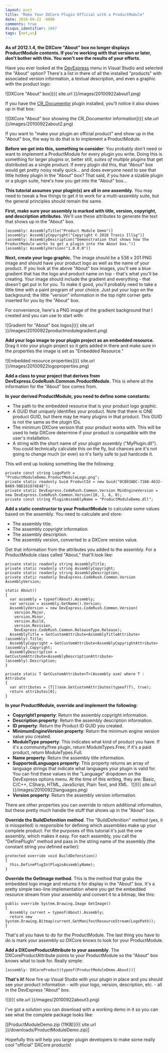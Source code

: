 ```yaml
---
layout: post
title: "Make Your DXCore Plugin Official with a ProductModule"
date: 2010-09-22 -0800
comments: true
disqus_identifier: 1667
tags: [net,vs]
---
```

**As of 2012.1.4, the DXCore "About" box no longer displays
ProductModule contents. If you're working with that version or later,
don't bother with this. You won't see the results of your efforts.**

Have you ever looked at the [DevExpress](http://www.devexpress.com) menu
in Visual Studio and selected the "About" option? There's a list in
there of all the installed "products" with associated version
information, a textual description, and even a graphic with the product
logo:

![DXCore "About"
box]({{ site.url }}/images/20100922about1.png)

If you have the [CR_Documentor](http://cr-documentor.googlecode.com)
plugin installed, you'll notice it also shows up in that box:

![DXCore "About" box showing the CR_Documentor
information]({{ site.url }}/images/20100922about2.png)

If you want to "make your plugin an official product" and show up in the
"About" box, the way to do that is to implement a ProductModule.

**Before we get into this, something to consider**: You probably don't
need or want to implement a ProductModule for every plugin you write.
Doing this is something for larger plugins or, better still, *suites of
multiple plugins* that get distributed as a single product. If every
plugin did this, that "About" box would get pretty noisy really quick...
and does everyone need to see that little hotkey plugin in the "About"
box? That said, if you have a sizable plugin or a plugin suite, here's
how you get into the "About" box...

**This tutorial assumes your plugin(s) are all in one assembly.** You
may need to tweak a few things to get it to work for a multi-assembly
suite, but the general principles should remain the same.

**First, make sure your assembly is marked with title, version,
copyright, and description attributes.** We'll use these attributes to
generate the text that shows up in the "About" box.

    [assembly: AssemblyTitle("Product Module Demo")]
    [assembly: AssemblyCopyright("Copyright © 2010 Travis Illig")]
    [assembly: AssemblyDescription("Demonstration that shows how the ProductModule works to get a plugin into the About box.")]
    [assembly: AssemblyVersion("1.0.0.0")]

**Next, create your logo graphic.** The image should be a 536 x 201 PNG
image and should have your product logo as well as the name of your
product. If you look at the above "About" box images, you'll see a blue
gradient that has the logo and product name on top - that's what you'll
be creating. Your image should include the gradient and everything -
that doesn't get put in for you. To make it good, you'll probably need
to take a little time with a paint program of your choice. Just put your
logo on the background; the little "version" information in the top
right corner gets inserted for you by the "About" box.

For convenience, here's a PNG image of the gradient background that I
created and you can use to start with:

![Gradient for "About" box
logos]({{ site.url }}/images/20100922productmodulegradient.png)

**Add your logo image to your plugin project as an embedded resource.**
Drag it into your plugin project so it gets added in there and make sure
in the properties the image is set as "Embedded Resource."

![Embedded resource
properties]({{ site.url }}/images/20100922logoproperties.png)

**Add a class to your project that derives from
DevExpress.CodeRush.Common.ProductModule.** This is where all the
information for the "About" box comes from.

**In your derived ProductModule, you need to define some constants:**

-   The path to the embedded resource that is your product logo graphic.
-   A GUID that uniquely identifies your product. Note that there is ONE
    product GUID, but there may be many plugins in that product. This
    GUID is not the same as the plugin IDs.
-   The minimum DXCore version that your product works with. This will
    be used to help DXCore determine if your product is compatible with
    the user's installation.
-   A string with the short name of your plugin assembly
    ("MyPlugin.dll"). You could technically calculate this on the fly,
    but chances are it's not going to change much (or ever) so it's
    fairly safe to just hardcode it.

This will end up looking something like the following:

    private const string LogoPath = "ProductModuleDemo.ProductModuleLogo.png";
    private static readonly Guid ProductId = new Guid("0CB93ADC-7188-4632-B469-98D161074E48");
    private static DevExpress.CodeRush.Common.Version MinEngineVersion = new DevExpress.CodeRush.Common.Version(10, 1, 6, 0);
    private const string PluginAssemblyName = "ProductModuleDemo.dll";

**Add a static constructor to your ProductModule** to calculate some
values based on the assembly. You need to calculate and store:

-   The assembly title.
-   The assembly copyright information.
-   The assembly description.
-   The assembly version, converted to a DXCore version value.

Get that information from the attributes you added to the assembly. For
a ProductModule class called "About," that'll look like:

    private static readonly string AssemblyTitle;
    private static readonly string AssemblyCopyright;
    private static readonly string AssemblyDescription;
    private static readonly DevExpress.CodeRush.Common.Version AssemblyVersion;

    static About()
    {
      var assembly = typeof(About).Assembly;
      var version = assembly.GetName().Version;
      AssemblyVersion = new DevExpress.CodeRush.Common.Version(
        version.Major,
        version.Minor,
        version.Build,
        version.Revision,
        DevExpress.CodeRush.Common.ReleaseType.Release);
      AssemblyTitle = GetCustomAttribute<AssemblyTitleAttribute>(assembly).Title;
      AssemblyCopyright = GetCustomAttribute<AssemblyCopyrightAttribute>(assembly).Copyright;
      AssemblyDescription = GetCustomAttribute<AssemblyDescriptionAttribute>(assembly).Description;
    }

    private static T GetCustomAttribute<T>(Assembly asm) where T : Attribute
    {
      var attributes = (T[])asm.GetCustomAttributes(typeof(T), true);
      return attributes[0];
    }

**In your ProductModule, override and implement the following:**

-   **Copyright1 property**: Return the assembly copyright information.
-   **Description property**: Return the assembly description
    information.
-   **ID property**: Return the Product ID GUID you created.
-   **MinimumEngineVersion property**: Return the minimum engine version
    value you created.
-   **ModuleType property**: This indicates what kind of product you
    have. If it's a community/free plugin, return ModuleTypes.Free; if
    it's a paid product, return ModuleTypes.Full.
-   **Name property**: Return the assembly title information.
-   **SupportedLanguages property**: This property returns an array of
    language strings that indicate what languages your plugin is valid
    for. You can find these values in the "Language" dropdown on the
    DevExpress options menu. At the time of this writing, they are:
    Basic, C/C++, CSharp, HTML, JavaScript, Plain Text, and XML. 
    ![]({{ site.url }}/images/20100922languages.png)
-   **Version property**: Return the assembly version information.

There are other properties you can override to return additional
information, but these pretty much handle the stuff that shows up in the
"About" box.

**Override the BuildDefenition method**. The "BuildDefenition" method
(yes, it is misspelled) is responsible for defining which assemblies
make up your complete product. For the purposes of this tutorial it's
just the one assembly, which makes it easy. For each assembly, you call
the "DefinePlugIn" method and pass in the string name of the assembly
(the constant string you defined earlier):

    protected override void BuildDefenition()
    {
      this.DefinePlugIn(PluginAssemblyName);
    }

**Override the GetImage method**. This is the method that grabs the
embedded logo image and returns it for display in the "About" box. It's
a pretty simple two-line implementation where you get the embedded
resource stream from your assembly and convert it to a bitmap, like
this:

    public override System.Drawing.Image GetImage()
    {
      Assembly current = typeof(About).Assembly;
      return new System.Drawing.Bitmap(current.GetManifestResourceStream(LogoPath));
    }

That's all you have to do for the ProductModule. The last thing you have
to do is mark your assembly so DXCore knows to look for your
ProductModule.

**Add a DXCoreProductAttribute to your assembly**. The
DXCoreProductAttribute points to your ProductModule so the "About" box
knows what to look for. Really simple:

    [assembly: DXCoreProduct(typeof(ProductModuleDemo.About))]

**That's it!** Now fire up Visual Studio with your plugin in place and
you should see your product information - with your logo, version,
description, etc. - all in the DevExpress "About" box.

![]({{ site.url }}/images/20100922about3.png)

I've got a solution you can download with a working demo in it so you
can see what the complete package looks like:

[[ProductModuleDemo.zip
(11KB)]({{ site.url }}/downloads/ProductModuleDemo.zip)]

Hopefully this will help you larger plugin developers to make some
really cool "official" DXCore products!

